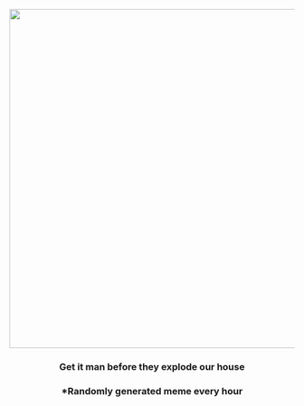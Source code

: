 <p align="center">
        <img src="https://i.redd.it/flsly2lvrh0a1.gif" width="600" height="600">
        </p>
        <h3 align="center">Get it man before they explode our house</h3>
        <h3 align="center">*Randomly generated meme every hour</h3>
    